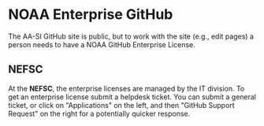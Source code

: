 # NOAA Enterprise GitHub
The AA-SI GitHub site is public, but to work with the site (e.g., edit pages) a person needs to have a NOAA GitHub Enterprise License. 
## NEFSC
At the **NEFSC**, the enterprise licenses are managed by the IT division. To get an enterprise license submit a helpdesk ticket. You can submit a general ticket, or click on "Applications" on the left, and then "GitHub Support Request" on the right for a potentially quicker response.  

